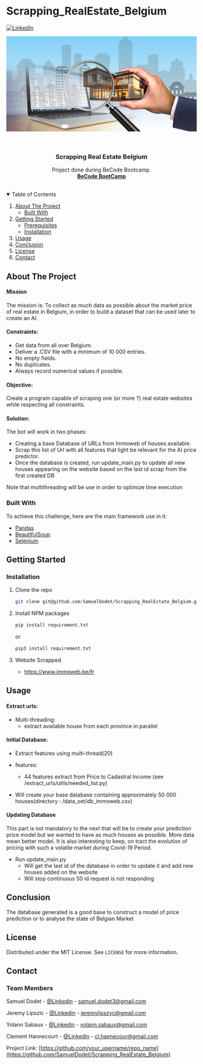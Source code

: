 # Scrapping_RealEstate_Belgium


[![LinkedIn][linkedin-shield]](https://www.linkedin.com/in/samuel-dodet/)


![Logo](https://github.com/SamuelDodet/Scrapping_RealEstate_Belgium/blob/main/image/logo.png)
<!-- PROJECT LOGO -->
<br />
<p align="center">
    

  <h3 align="center">Scrapping Real Estate Belgium</h3>

  <p align="center">
    Project done during BeCode Bootcamp.
    <br />
    <a href="https://becode.org/learn/ai-bootcamp/"><strong> BeCode BootCamp </strong></a>
    <br />
    <br />

  </p>
</p>



<!-- TABLE OF CONTENTS -->
<details open="open">
  <summary>Table of Contents</summary>
  <ol>
    <li>
      <a href="#about-the-project">About The Project</a>
      <ul>
        <li><a href="#built-with">Built With</a></li>
      </ul>
    </li>
    <li>
      <a href="#getting-started">Getting Started</a>
      <ul>
        <li><a href="#prerequisites">Prerequisites</a></li>
        <li><a href="#installation">Installation</a></li>
      </ul>
    </li>
    <li><a href="#usage">Usage</a></li>
    <li><a href="#roadmap">Conclusion</a></li>
    <li><a href="#license">License</a></li>
    <li><a href="#contact">Contact</a></li>
  </ol>
</details>



<!-- ABOUT THE PROJECT -->
## About The Project


#### Mission
The mission is: To collect as much data as possible about the market price of real estate in Belgium, in order to build
a dataset that can be used later to create an AI.

#### Constraints:
- Get data from all over Belgium.
- Deliver a .CSV file with a minimum of 10 000 entries.
- No empty fields.
- No duplicates.
- Always record numerical values if possible.

#### Objective:
Create a program capable of scraping one (or more ?) real estate websites while respecting all constraints.

#### Solution: 

The bot will work in two phases:

- Creating a base Database of URLs from Immoweb of houses available.
- Scrap this list of Url with all features that light be relevant for the AI price predictor.
- Once the database is created, run update_main.py to update all new houses appearing
on the website based on the last id scrap from the first created DB
  
Note that multithreading will be use in order to optimize time execution
  

### Built With

To achieve this challenge, here are the main framework use in it:

* [Pandas](https://pandas.pydata.org/)
* [BeautifulSoup](https://www.crummy.com/software/BeautifulSoup/bs4/doc/)
* [Selenium](https://selenium-python.readthedocs.io/)



<!-- GETTING STARTED -->
## Getting Started



### Installation


1. Clone the repo
   ```sh
   git clone git@github.com:SamuelDodet/Scrapping_RealEstate_Belgium.git
   ```
2. Install NPM packages
   ```sh
   pip install requirement.txt
   ```
   or
   ```sh
   pip3 install requirement.txt
   ```
3. Website Scrapped
   
    * https://www.immoweb.be/fr



<!-- USAGE EXAMPLES -->
## Usage

#### Extract urls:
   * Multi-threading:
     * extract available house from each province in parallel
    
#### Initial Database:
  * Extract features  using multi-thread(20)
    
  * features: 
      * 44 features extract from Price to Cadastral Income (see /extract_urls/utils/needed_list.py)
* Will create your base database containing approximately 50 000 houses(directory : /data_set/db_immoweb.csv)

#### Updating Database

This part is not mandatory to the next that will be to create your prediction price model but we wanted
to have as much houses as possible. More data mean better model. It is also interesting
to keep, on tract the evolution of pricing with such a volatile market during Covid-19 Period.

   * Run update_main.py
     * Will get the last id of the database in order to update it and add new houses added on the website
      * Will stop continuous 50 id request is not responding
    


<!-- ROADMAP -->
## Conclusion

The database generated is a good base to construct a model of price prediction or 
to analyse the state of Belgian Market




<!-- LICENSE -->
## License

Distributed under the MIT License. See `LICENSE` for more information.



<!-- CONTACT -->
## Contact

### Team Members
Samuel Dodet - [@Linkedin](https://www.linkedin.com/in/samuel-dodet/) - samuel.dodet3@gmail.com

Jeremy Lipszic - [@Linkedin](https://www.linkedin.com/in/jeremy-lipszyc/) - jeremylipszyc@gmail.com

Yolann Sabaux - [@Linkedin](https://www.linkedin.com/in/yolannsabaux/) - yolann.sabaux@gmail.com

Clement Hannecourt - [@Linkedin](https://www.linkedin.com/in/haenecour/) - cl.haenecour@gmail.com

Project Link: [https://github.com/your_username/repo_name](https://github.com/SamuelDodet/Scrapping_RealEstate_Belgium)

[linkedin-shield]: https://img.shields.io/badge/-LinkedIn-black.svg?style=for-the-badge&logo=linkedin&colorB=555
